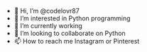 - 👋 Hi, I’m @codelovr87
- 👀 I’m interested in Python programming
- 🌱 I’m currently working
- 💞️ I’m looking to collaborate on Python
- 📫 How to reach me Instagram or Pinterest

<!---
codelovr87/codelovr87 is a ✨ special ✨ repository because its `README.md` (this file) appears on your GitHub profile.
You can click the Preview link to take a look at your changes.
--->
